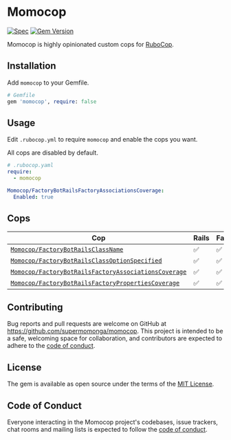 # Momocop

[![Spec](https://github.com/supermomonga/momocop/actions/workflows/spec.yml/badge.svg)](https://github.com/supermomonga/momocop/actions/workflows/spec.yml) [![Gem Version](https://badge.fury.io/rb/momocop.svg)](https://badge.fury.io/rb/momocop)

Momocop is highly opinionated custom cops for [RuboCop](https://github.com/rubocop/rubocop).

## Installation

Add `momocop` to your Gemfile.

```rb
# Gemfile
gem 'momocop', require: false
```

## Usage

Edit `.rubocop.yml` to require `momocop` and enable the cops you want.

All cops are disabled by default.

```yaml
# .rubocop.yaml
require:
  - momocop

Momocop/FactoryBotRailsFactoryAssociationsCoverage:
  Enabled: true
```

## Cops

|Cop|Rails|FactoryBot|
|---|---|---|
|[`Momocop/FactoryBotRailsClassName`](lib/rubocop/cop/momocop/factory_bot_rails_class_name.rb)|:white_check_mark:|:white_check_mark:|
|[`Momocop/FactoryBotRailsClassOptionSpecified`](lib/rubocop/cop/momocop/factory_bot_rails_class_option_specified.rb)|:white_check_mark:|:white_check_mark:|
|[`Momocop/FactoryBotRailsFactoryAssociationsCoverage`](lib/rubocop/cop/momocop/factory_bot_rails_factory_associations_coverage.rb)|:white_check_mark:|:white_check_mark:|
|[`Momocop/FactoryBotRailsFactoryPropertiesCoverage`](lib/rubocop/cop/momocop/factory_bot_rails_factory_properties_coverage.rb)|:white_check_mark:|:white_check_mark:|

## Contributing

Bug reports and pull requests are welcome on GitHub at https://github.com/supermomonga/momocop. This project is intended to be a safe, welcoming space for collaboration, and contributors are expected to adhere to the [code of conduct](https://github.com/supermomonga/momocop/blob/main/CODE_OF_CONDUCT.md).

## License

The gem is available as open source under the terms of the [MIT License](https://opensource.org/licenses/MIT).

## Code of Conduct

Everyone interacting in the Momocop project's codebases, issue trackers, chat rooms and mailing lists is expected to follow the [code of conduct](https://github.com/supermomonga/momocop/blob/main/CODE_OF_CONDUCT.md).

